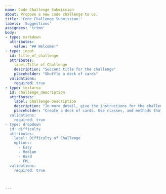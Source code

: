 ```yaml
---
name: Code Challenge Submission
about: Propose a new code challenge to us.
title: 'Code Challenge Submission:'
labels: 'Suggestions'
assignees: 'trtmn'
body:
- type: markdown
  attributes:
    value: "## Welcome!"
- type: input
  id: title_of_challenge
  attributes:
    label:Title of Challenge
    description: "Succent title for the challenge"
    placeholder: "Shuffle a deck of cards"
  validations:
    required: true
- type: textarea
  id: challenge_description
  attributes:
    label: Challenge Description
    description: "In more detail, give the instructions for the challenge here. Include demo data if needed"
    placeholder: "Create a deck of cards. Use classes, and methods that would commonly be used.
  validations:
    required: true
- type: dropdown
  id: difficulty
  attributes:
    label: Difficulty of Challenge
    options:
      - Easy
      - Medium
      - Hard
      - FML
  validations:
    required: true
  
  

---
```

